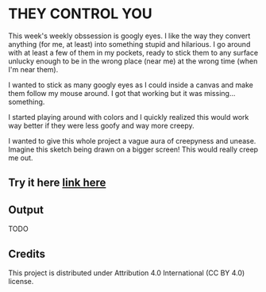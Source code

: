 # THEY CONTROL YOU

This week's weekly obssession is googly eyes. I like the way they convert anything (for me, at least) into something stupid and hilarious. I go around with at least a few of them in my pockets, ready to stick them to any surface unlucky enough to be in the wrong place (near me) at the wrong time (when I'm near them).

I wanted to stick as many googly eyes as I could inside a canvas and make them follow my mouse around. I got that working but it was missing... something.

I started playing around with colors and I quickly realized this would work way better if they were less goofy and way more creepy.

I wanted to give this whole project a vague aura of creepyness and unease. Imagine this sketch being drawn on a bigger screen! This would really creep me out.

## Try it here [link here](linkhere)

## Output

TODO

## Credits

This project is distributed under Attribution 4.0 International (CC BY 4.0) license.
